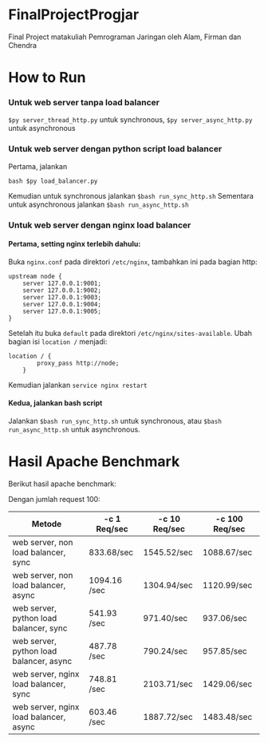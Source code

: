 # FinalProjectProgjar
Final Project matakuliah Pemrograman Jaringan oleh Alam, Firman dan Chendra

# How to Run #
### Untuk web server tanpa load balancer ###
``` $py server_thread_http.py ``` untuk synchronous,
``` $py server_async_http.py ``` untuk asynchronous

### Untuk web server dengan python script load balancer ###
Pertama, jalankan
```
bash $py load_balancer.py
```
Kemudian untuk synchronous jalankan ```$bash run_sync_http.sh```
Sementara untuk asynchronous jalankan ```$bash run_async_http.sh```

### Untuk web server dengan nginx load balancer ###
#### Pertama, setting nginx terlebih dahulu:
Buka ```nginx.conf``` pada direktori ```/etc/nginx```, tambahkan ini pada bagian http:
```
upstream node {
    server 127.0.0.1:9001;
    server 127.0.0.1:9002;
    server 127.0.0.1:9003;
    server 127.0.0.1:9004;
    server 127.0.0.1:9005;
}
```
Setelah  itu buka ```default``` pada direktori ```/etc/nginx/sites-available```. Ubah bagian isi ```location /``` menjadi:
```
location / {
        proxy_pass http://node;
    }
```
Kemudian jalankan ```service nginx restart```

#### Kedua, jalankan bash script
Jalankan ```$bash run_sync_http.sh``` untuk synchronous, atau ```$bash run_async_http.sh``` untuk asynchronous.

# Hasil Apache Benchmark #
Berikut hasil apache benchmark:

Dengan jumlah request 100:

| Metode | -c 1 Req/sec |  -c 10 Req/sec | -c 100 Req/sec | 
|---|---|---|---|
| web server, non load balancer, sync | 833.68/sec | 1545.52/sec | 1088.67/sec |
| web server, non load balancer, async | 1094.16 /sec | 1304.94/sec | 1120.99/sec |
| web server, python load balancer, sync | 541.93 /sec | 971.40/sec | 937.06/sec |
| web server, python load balancer, async | 487.78 /sec | 790.24/sec | 957.85/sec |
| web server, nginx load balancer, sync | 748.81 /sec | 2103.71/sec | 1429.06/sec |
| web server, nginx load balancer, async | 603.46 /sec | 1887.72/sec | 1483.48/sec |
